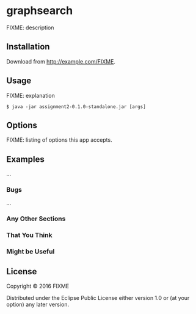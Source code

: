 # graphsearch

FIXME: description

## Installation

Download from http://example.com/FIXME.

## Usage

FIXME: explanation

    $ java -jar assignment2-0.1.0-standalone.jar [args]

## Options

FIXME: listing of options this app accepts.

## Examples

...

### Bugs

...

### Any Other Sections
### That You Think
### Might be Useful

## License

Copyright © 2016 FIXME

Distributed under the Eclipse Public License either version 1.0 or (at
your option) any later version.
